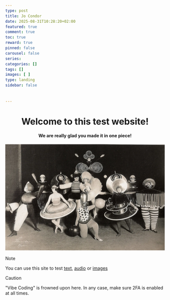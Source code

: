 ```yaml
---
type: post 
title: Jo Condor
date: 2025-08-31T10:28:20+02:00
featured: true
comment: true
toc: true
reward: true
pinned: false
carousel: false
series:
categories: []
tags: []
images: [ ]
type: landing
sidebar: false


---
```

<div style="text-align: center;">

# Welcome to this test website!

#### We are really glad you made it in one piece!

</div>

<!--more-->

![Resize](bauhaus.webp?width=800px#center)

> [!NOTE]
> You can use this site to test [text](text), [audio](audio) or [images](images)

> [!CAUTION]
> "Vibe Coding" is frowned upon here.  In any case, make sure 2FA is enabled at all times.

